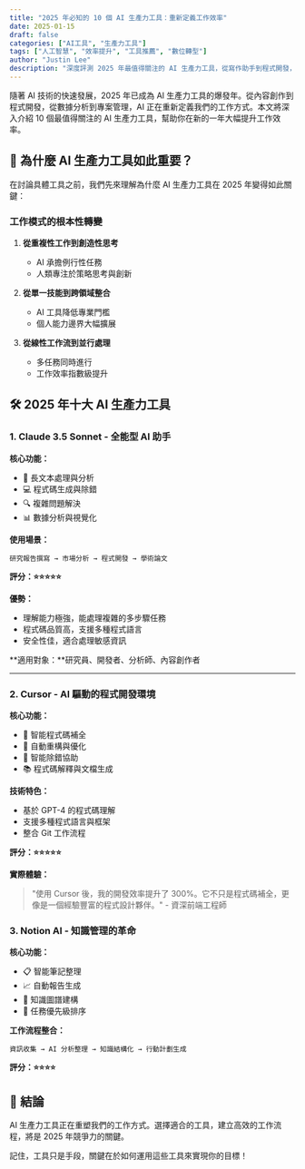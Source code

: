 ```yaml
---
title: "2025 年必知的 10 個 AI 生產力工具：重新定義工作效率"
date: 2025-01-15
draft: false
categories: ["AI工具", "生產力工具"]
tags: ["人工智慧", "效率提升", "工具推薦", "數位轉型"]
author: "Justin Lee"
description: "深度評測 2025 年最值得關注的 AI 生產力工具，從寫作助手到程式開發，全面提升你的工作效率。"
---
```


隨著 AI 技術的快速發展，2025 年已成為 AI 生產力工具的爆發年。從內容創作到程式開發，從數據分析到專案管理，AI 正在重新定義我們的工作方式。本文將深入介紹 10 個最值得關注的 AI 生產力工具，幫助你在新的一年大幅提升工作效率。

## 🎯 為什麼 AI 生產力工具如此重要？

在討論具體工具之前，我們先來理解為什麼 AI 生產力工具在 2025 年變得如此關鍵：

### 工作模式的根本性轉變

1. **從重複性工作到創造性思考**
   - AI 承擔例行性任務
   - 人類專注於策略思考與創新

2. **從單一技能到跨領域整合**
   - AI 工具降低專業門檻
   - 個人能力邊界大幅擴展

3. **從線性工作流到並行處理**
   - 多任務同時進行
   - 工作效率指數級提升

## 🛠 2025 年十大 AI 生產力工具

### 1. Claude 3.5 Sonnet - 全能型 AI 助手

**核心功能：**
- 📝 長文本處理與分析
- 💻 程式碼生成與除錯
- 🔍 複雜問題解決
- 📊 數據分析與視覺化

**使用場景：**
```
研究報告撰寫 → 市場分析 → 程式開發 → 學術論文
```

**評分：⭐⭐⭐⭐⭐**

**優勢：**
- 理解能力極強，能處理複雜的多步驟任務
- 程式碼品質高，支援多種程式語言
- 安全性佳，適合處理敏感資訊

**適用對象：**研究員、開發者、分析師、內容創作者

---

### 2. Cursor - AI 驅動的程式開發環境

**核心功能：**
- 🤖 智能程式碼補全
- 🔧 自動重構與優化
- 🐛 智能除錯協助
- 📚 程式碼解釋與文檔生成

**技術特色：**
- 基於 GPT-4 的程式碼理解
- 支援多種程式語言與框架
- 整合 Git 工作流程

**評分：⭐⭐⭐⭐⭐**

**實際體驗：**
> "使用 Cursor 後，我的開發效率提升了 300%。它不只是程式碼補全，更像是一個經驗豐富的程式設計夥伴。" - 資深前端工程師

### 3. Notion AI - 知識管理的革命

**核心功能：**
- 📋 智能筆記整理
- 📈 自動報告生成
- 🔗 知識圖譜建構
- 🎯 任務優先級排序

**工作流程整合：**
```
資訊收集 → AI 分析整理 → 知識結構化 → 行動計劃生成
```

**評分：⭐⭐⭐⭐**

## 🚀 結論

AI 生產力工具正在重塑我們的工作方式。選擇適合的工具，建立高效的工作流程，將是 2025 年競爭力的關鍵。

記住，工具只是手段，關鍵在於如何運用這些工具來實現你的目標！ 